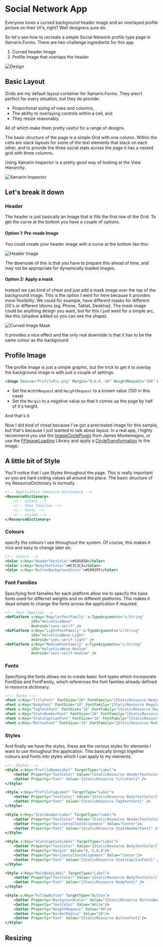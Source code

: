 # Social Network App

Everyone loves a curved background header image and an overlayed profile picture on their UI's, right?  Well designers sure do.  

So let's see how to recreate a simple Social Network profile type page in Xamarin.Forms.  There are two challenge ingredients for this app.

1) Curved header Image
2) Profile Image that overlaps the header

![Design](https://raw.githubusercontent.com/kphillpotts/XamarinFormsLayoutChallenges/master/SocialNetwork/Screenshots/iPhone3x-33.png)

## Basic Layout
Grids are my default layout container for Xamarin.Forms.  They aren't perfect for every situation, but they do provide:

* Proportional sizing of rows and columns, 
* The ability to overlaying controls within a cell, and 
* They resize reasonably

All of which make them pretty useful for a range of designs.


The basic structure of the page is a simple Grid with one column.  Within the cells are stack layouts for some of the text elements that stack on each other, and to provide the three social stats across the page it has a nested grid with three columns.

Using Xamarin Inspector is a pretty good way of looking at the View Hierarchy.

![Xamarin Inspector](https://raw.githubusercontent.com/kphillpotts/XamarinFormsLayoutChallenges/master/SocialNetwork/Screenshots/Inspector.png)

## Let's break it down

### Header
The header is just basically an Image that is fills the first row of the Grid.  To get the curve at the bottom you have a couple of options.

#### Option 1: Pre-made Image
You could create your header image with a curve at the bottom like this:

![Header Image](https://github.com/kphillpotts/XamarinFormsLayoutChallenges/blob/master/SocialNetwork/Screenshots/HeaderCurved.png)


The downside of this is that you have to prepare this ahead of time, and may not be appropriate for dynamically loaded images.

#### Option 2: Apply a mask
Instead we can kind of cheat and just add a mask image over the top of the background image.  This is the option I went for here because it provides more flexibility.  We could for example, have different masks for different OS's or different Idioms (eg. Phone, Tablet, Desktop).  The mask image could be anything design you want, but for this I just went for a simple arc, like this (shadow added so you can see the shape).

![Curved Image Mask](https://raw.githubusercontent.com/kphillpotts/XamarinFormsLayoutChallenges/master/SocialNetwork/Screenshots/CurvedMask-sample.png)

It provides a nice effect and the only real downside is that it has to be the same colour as the background

## Profile Image
The profile image is just a simple graphic, but the trick to get it to overlay the background image is with just a couple of settings.

```xml
<Image Source="ProfilePic.png" Margin="0,0,0,-50" HeightRequest="100" WidthRequest="100" HorizontalOptions="Center" VerticalOptions="End"/>
```

* Set the `WidthRequest` and `HeightRequest` to a known value (100 in this case)
* Set the `Margin` to a negative value so that it comes up the page by half of it's height.

And that's it.  

Now I did kind of cheat because I've got a precreated image for this sample, but that's because I just wanted to talk about layout.  In a real app, I highly recommend you use the [ImageCirclePlugin](https://github.com/jamesmontemagno/ImageCirclePlugin) from James Montemagno, or use the [FFImageLoading](https://github.com/luberda-molinet/FFImageLoading) Library and apply a [CircleTransformation](https://github.com/luberda-molinet/FFImageLoading/wiki/Transformations-Guide#circletransformation) to the image.

## A little bit of Style

You'll notice that I use Styles throughout the page.  This is really important so you are hard coding values all around the place. The basic structure of my ResourceDictionary is normally

```xml
<!-- Application resource dictionary -->
<ResourceDictionary>
    <!-- colors -->
    <!-- font families -->
    <!-- fonts -->
    <!-- styles -->
</ResourceDictionary>
```

### Colours
specify the colours I use throughout the system. Of course, this makes it nice and easy to change later on.

```xml
<!-- colors -->
<Color x:Key="HeaderTextColor">#585858</Color>
<Color x:Key="BodyTextColor">#C3C3C3</Color>
<Color x:Key="ButtonBackgroundColor">#5992FF</Color>
```

### Font Families
Specifying font famalies for each platform allow me to specify the base fonts used for differnet weights and on different platforms. This makes it dead simple to change the fonts across the application if required.
```xml
<!-- font families -->
<OnPlatform x:Key="RegularFontFamily" x:TypeArguments="x:String"
            iOS="HelveticaNeue"
            Android="sans-serif" />
<OnPlatform x:Key="LightFontFamily" x:TypeArguments="x:String"
            iOS="HelveticaNeue-Light"
            Android="sans-serif-light" />
<OnPlatform x:Key="MediumFontFamily" x:TypeArguments="x:String"
            iOS="HelveticaNeue-Medium"
            Android="sans-serif-medium" />
```

### Fonts
Specifying the fonts allows me to create basic font types which incorporate FontSize and FontFamily, which references the font families already defined in resource dictionary.
```xml
<!-- fonts -->
<Font x:Key="TitleFont" FontSize="20" FontFamily="{StaticResource MediumFontFamily}" />
<Font x:Key="BodyFont" FontSize="18" FontFamily="{StaticResource RegularFontFamily}" />
<Font x:Key="TagTextFont" FontSize="18" FontFamily="{StaticResource RegularFontFamily}" />
<Font x:Key="StatsNumberFont" FontSize="20" FontFamily="{StaticResource LightFontFamily}" />
<Font x:Key="StatsCaptionFont" FontSize="16" FontFamily="{StaticResource LightFontFamily}" />
<Font x:Key="ButtonFont" FontSize="14" FontFamily="{StaticResource MediumFontFamily}" />
```

### Styles
And finally we have the styles, these are the various styles for elements I want to use throughout the application.  This basically brings together colours and Fonts into styles which I can apply to my elements.

```xml
<!-- Styles -->
<Style x:Key="ProfileNameLabel" TargetType="Label">
    <Setter Property="TextColor" Value="{StaticResource HeaderTextColor}" />
    <Setter Property="Font" Value="{StaticResource TitleFont}" />
</Style>

<Style x:Key="ProfileTagLabel" TargetType="Label">
    <Setter Property="TextColor" Value="{StaticResource BodyTextColor}" />
    <Setter Property="Font" Value="{StaticResource TagTextFont}" />
</Style>

<Style x:Key="StatsNumberLabel" TargetType="Label">
    <Setter Property="TextColor" Value="{StaticResource HeaderTextColor}" />
    <Setter Property="HorizontalTextAlignment" Value="Center"/>
    <Setter Property="Font" Value="{StaticResource StatsNumberFont}" />
</Style>

<Style x:Key="StatsCaptionLabel" TargetType="Label">
    <Setter Property="TextColor" Value="{StaticResource BodyTextColor}" />
    <Setter Property="Margin" Value="0,-5,0,0"/>
    <Setter Property="HorizontalTextAlignment" Value="Center"/>
    <Setter Property="Font" Value="{StaticResource StatsCaptionFont}" />
</Style>

<Style x:Key="MainBodyLabel" TargetType="Label">
    <Setter Property="TextColor" Value="{StaticResource BodyTextColor}" />
    <Setter Property="Font" Value="{StaticResource BodyFont}" />
</Style>

<Style x:Key="FollowButton" TargetType="Button">
    <Setter Property="BackgroundColor" Value="{StaticResource ButtonBackgroundColor}"/>
    <Setter Property="TextColor" Value="White"/>
    <Setter Property="HeightRequest" Value="40"/>
    <Setter Property="BorderRadius" Value="20"/>
    <Setter Property="Font" Value="{StaticResource ButtonFont}"/>
</Style>
```


## Resizing